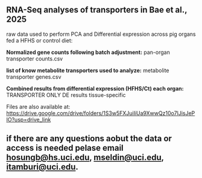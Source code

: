 
## RNA-Seq analyses of transporters in Bae et al., 2025
raw data used to perform PCA and Differential expression across pig organs fed a HFHS or control diet:

**Normalized gene counts following batch adjustment:** pan-organ transporter counts.csv

**list of know metabolite transporters used to analyze:** metabolite transporter genes.csv

**Combined results from differential expression (HFHS/Ct) each organ:** TRANSPORTER ONLY DE results tissue-specific

Files are also available at: https://drive.google.com/drive/folders/1S3w5FXJuiIiUa9XwwQz10o7lJisJePIO?usp=drive_link

## if there are any questions aobut the data or access is needed pelase email hosungb@hs.uci.edu, mseldin@uci.edu, itamburi@uci.edu.


